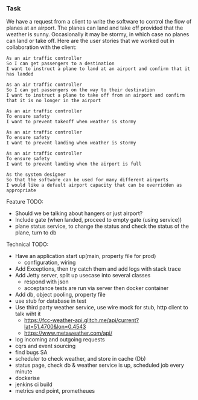 ### Task


We have a request from a client to write the software to control the flow of planes at an airport. The planes can land and take off provided that the weather is sunny. Occasionally it may be stormy, in which case no planes can land or take off. Here are the user stories that we worked out in collaboration with the client:


```
As an air traffic controller
So I can get passengers to a destination
I want to instruct a plane to land at an airport and confirm that it has landed

As an air traffic controller
So I can get passengers on the way to their destination
I want to instruct a plane to take off from an airport and confirm that it is no longer in the airport

As an air traffic controller
To ensure safety
I want to prevent takeoff when weather is stormy

As an air traffic controller
To ensure safety
I want to prevent landing when weather is stormy

As an air traffic controller
To ensure safety
I want to prevent landing when the airport is full

As the system designer
So that the software can be used for many different airports
I would like a default airport capacity that can be overridden as appropriate
```


Feature TODO:

- Should we be talking about hangers or just airport?
- Include gate (when landed, proceed to empty gate (using service))
- plane status service, to change the status and check the status of the plane, turn to db


Technical TODO:

- Have an application start up(main, property file for prod)
    - configuration, wiring
- Add Exceptions, then try catch them and add logs with stack trace
- Add Jetty server, split up usecase into several classes
    - respond with json
    - acceptance tests are run via server then docker container
- Add db, object pooling, property file
- use stub for database in test
- Use third party weather service, use wire mock for stub, http client to talk wiht it
    - https://fcc-weather-api.glitch.me/api/current?lat=51.4700&lon=0.4543
    - https://www.metaweather.com/api/
- log incoming and outgoing requests
- cqrs and event sourcing
- find bugs SA
- scheduler to check weather, and store in cache (Db)
- status page, check db & weather service is up, scheduled job every minute
- dockerise
- jenkins ci build
- metrics end point, prometheues
